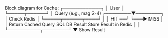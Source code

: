 Block diagram for Cache:
           ┌────────────┐
           │  User      │
           └─────┬──────┘
                 │ Query (e.g., mag 2-4)
        ┌────────▼────────┐
        │ Check Redis     │
        └─────┬──────┬────┘
              │      │
        HIT ──┘      └───► MISS
       │                   │
Return Cached         Query SQL DB
  Result              Store Result in Redis
       │                   │
       └──────────┬────────┘
                  ▼
             Show Result
